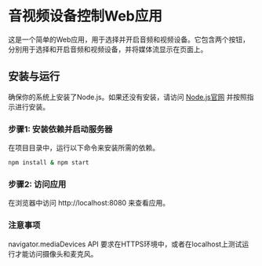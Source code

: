 # 音视频设备控制Web应用

这是一个简单的Web应用，用于选择并开启音频和视频设备。它包含两个按钮，分别用于选择和开启音频和视频设备，并将媒体流显示在页面上。

## 安装与运行

确保你的系统上安装了Node.js。如果还没有安装，请访问 [Node.js官网](https://nodejs.org/) 并按照指示进行安装。


### 步骤1: 安装依赖并启动服务器
在项目目录中，运行以下命令来安装所需的依赖。

```bash
npm install & npm start
```

### 步骤2: 访问应用
在浏览器中访问 http://localhost:8080 来查看应用。


### 注意事项
navigator.mediaDevices API 要求在HTTPS环境中，或者在localhost上测试运行才能访问摄像头和麦克风。

